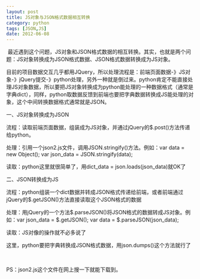 ```yaml
---
layout: post
title: JS对象与JSON格式数据相互转换
category: python
tags: [JSON,JS]
date: 2012-06-08
---
```

<p>&nbsp;最近遇到这个问题，JS对象和JSON格式数据的相互转换。其实，也就是两个问题：JS对象转换成为JSON格式数据、JSON格式数据转换成为JS对象。</p>
<p>目前的项目数据交互几乎都用JQuery，所以处理流程是：前端页面数据-》JS对象-》jQuery提交-》python处理，另外一种就是倒过来。python肯定不能直接处理JS对象数据，所以要把JS对象转换成为python能处理的一种数据格式（通常是字典dict），同样，python取数据反馈到前端也要把字典数据转换成JS能处理的对象，这个中间转换数据格式通常就是JSON。</p>
<p>一、JS对象转换成为JSON</p>
<p>流程：读取前端页面数据，组装成为JS对象，并通过jQuery的$.post()方法传递给python。</p>
<p>处理：引用一个json2.js文件，调用JSON.stringify()方法。例如：var data = new Object(); var json_data = JSON.stringify(data);</p>
<p>读取：python这里就很简单了，用dict_data = json.loads(json_data)就OK了</p>
<p>二、JSON转换成为JS</p>
<p>流程：python组装一个dict数据并转成JSON格式传递给前端，或者前端通过jQuery的$.getJSON()方法直接读取这个JSON格式的数据</p>
<p>处理：用jQuery的一个方法$.parseJSON()将JSON格式的数据转成JS对象。例如：var json_data = $.getJSON(); var data = $.parseJSON(json_data);</p>
<p>读取：JS对像的操作就不必多说了</p>
<p>这里，python要把字典转换成JSON格式数据，用json.dumps()这个方法就行了</p>
<p>&nbsp;</p>
<p>PS：json2.js这个文件在网上搜一下就能下载到。</p>
